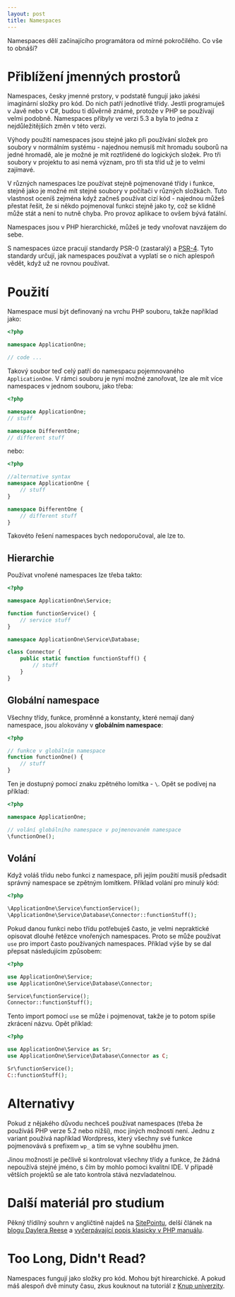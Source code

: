 ```yaml
---
layout: post
title: Namespaces
---
```


Namespaces dělí začínajícího programátora od mírné pokročilého. Co vše to obnáší?

# Přiblížení jmenných prostorů

Namespaces, česky jmenné prstory, v podstatě fungují jako jakési imaginární složky pro kód. Do nich patří jednotlivé třídy. Jestli programuješ v Javě nebo v C#, budou ti důvěrně známé, protože v PHP se používají velmi podobně. Namespaces přibyly ve verzi 5.3 a byla to jedna z nejdůležitějších změn v této verzi.

Výhody použití namespaces jsou stejné jako při používání složek pro soubory v normálním systému - najednou nemusíš mít hromadu souborů na jedné hromadě, ale je možné je mít roztřídené do logických složek. Pro tři soubory v projektu to asi nemá význam, pro tři sta tříd už je to velmi zajímavé.

V různých namespaces lze používat stejně pojmenované třídy i funkce, stejně jako je možné mít stejné soubory v počítači v různých složkách. Tuto vlastnost oceníš zejména když začneš používat cizí kód - najednou můžeš přestat řešit, že si někdo pojmenoval funkci stejně jako ty, což se klidně může stát a není to nutně chyba. Pro provoz aplikace to ovšem bývá fatální. 

Namespaces jsou v PHP hierarchické, můžeš je tedy vnořovat navzájem do sebe.

S namespaces úzce pracují standardy PSR-0 (zastaralý) a [PSR-4](http://jakpsatphp.cz/PSR4/). Tyto standardy určují, jak namespaces používat a vyplatí se o nich aplespoň vědět, když už ne rovnou používat. 

# Použití

Namespace musí být definovaný na vrchu PHP souboru, takže například jako:

```php
<?php

namespace ApplicationOne;

// code ...
```

Takový soubor teď celý patří do namespacu pojemnovaného `ApplicationOne`. V rámci souboru je nyní možné zanořovat, lze ale mít více namespaces v jednom souboru, jako třeba:

```php
<?php

namespace ApplicationOne;
// stuff

namespace DifferentOne;
// different stuff
```

nebo:

```php
<?php

//alternative syntax
namespace ApplicationOne {
	// stuff
}

namespace DifferentOne {
	// different stuff
}
```

Takovéto řešení namespaces bych nedoporučoval, ale lze to.

## Hierarchie

Používat vnořené namespaces lze třeba takto:

```php
<?php

namespace ApplicationOne\Service;

function functionService() {
	// service stuff
}

namespace ApplicationOne\Service\Database;

class Connector {
	public static function functionStuff() {
		// stuff
	}
}
```

## Globální namespace

Všechny třídy, funkce, proměnné a konstanty, které nemají daný namespace, jsou alokovány v **globálním namespace**:

```php
<?php

// funkce v globálním namespace
function functionOne() {
	// stuff
}
```

Ten je dostupný pomocí znaku zpětného lomítka - `\`. Opět se podívej na příklad:

```php
<?php

namespace ApplicationOne;

// volání globálního namespace v pojmenovaném namespace
\functionOne();
```

## Volání

Když voláš třídu nebo funkci z namespace, při jejím použití musíš předsadit správný namespace se zpětným lomítkem. Příklad volání pro minulý kód:

```php
<?php

\ApplicationOne\Service\functionService();
\ApplicationOne\Service\Database\Connector::functionStuff();
```

Pokud danou funkci nebo třídu potřebuješ často, je velmi nepraktické opisovat dlouhé řetězce vnořených namespaces. Proto se může používat `use` pro import často používaných namespaces. Příklad výše by se dal přepsat následujícím způsobem:

```php
<?php

use ApplicationOne\Service;
use ApplicationOne\Service\Database\Connector;

Service\functionService();
Connector::functionStuff();
```

Tento import pomocí `use` se může i pojmenovat, takže je to potom spíše zkrácení názvu. Opět příklad:

```php
<?php

use ApplicationOne\Service as Sr;
use ApplicationOne\Service\Database\Connector as C;

Sr\functionService();
C::functionStuff();
```


# Alternativy

Pokud z nějakého důvodu nechceš používat namespaces (třeba že používáš PHP verze 5.2 nebo nižší), moc jiných možností není. Jednu z variant používá například Wordpress, který všechny své funkce pojmenovává s prefixem `wp_` a tím se vyhne souběhu jmen. 

Jinou možností je pečlivě si kontrolovat všechny třídy a funkce, že žádná nepoužívá stejné jméno, s čím by mohlo pomoci kvalitní IDE. V případě větších projektů se ale tato kontrola stává nezvladatelnou. 

# Další materiál pro studium
Pěkný třídílný souhrn v angličtině najdeš na [SitePointu](https://www.sitepoint.com/php-53-namespaces-basics/), delší článek na [blogu Daylera Reese](https://daylerees.com/php-namespaces-explained/) a [vyčerpávající popis klasicky v PHP manuálu](https://secure.php.net/manual/en/language.namespaces.php).

# Too Long, Didn't Read?
 Namespaces fungují jako složky pro kód. Mohou být hirearchické. A pokud máš alespoň dvě minuty času, zkus kouknout na tutoriál z [Knup univerzity](https://knpuniversity.com/screencast/php-namespaces-in-120-seconds/namespaces).
